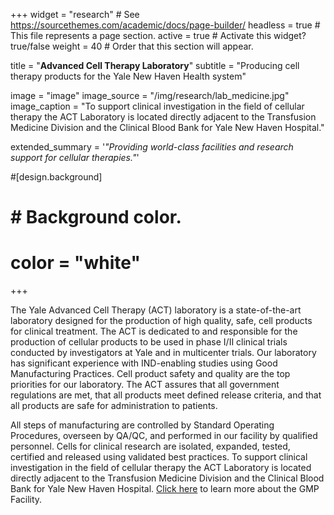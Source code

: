 +++
widget = "research"  # See https://sourcethemes.com/academic/docs/page-builder/
headless = true  # This file represents a page section.
active = true  # Activate this widget? true/false
weight = 40  # Order that this section will appear.

title = "**Advanced Cell Therapy Laboratory**"
subtitle = "Producing cell therapy products for the Yale New Haven Health system"



image = "image"
image_source = "/img/research/lab_medicine.jpg"
image_caption = "To support clinical investigation in the field of cellular therapy the ACT Laboratory is located directly adjacent to the Transfusion Medicine Division and the Clinical Blood Bank for Yale New Haven Hospital."

extended_summary = '*"Providing world-class facilities and research support for cellular therapies."*'

#[design.background]
#
#  # Background color.
#  color = "white"

+++

The Yale Advanced Cell Therapy (ACT) laboratory is a state-of-the-art laboratory designed for the production of high quality, safe, cell products for clinical treatment. The ACT is dedicated to and responsible for the production of cellular products to be used in phase I/II clinical trials conducted by investigators at Yale and in multicenter trials. Our laboratory has significant experience with IND-enabling studies using Good Manufacturing Practices. Cell product safety and quality are the top priorities for our laboratory. The ACT assures that all government regulations are met, that all products meet defined release criteria, and that all products are safe for administration to patients.

All steps of manufacturing are controlled by Standard Operating Procedures, overseen by QA/QC, and performed in our facility by qualified personnel. Cells for clinical research are isolated, expanded, tested, certified and released using validated best practices. To support clinical investigation in the field of cellular therapy the ACT Laboratory is located directly adjacent to the Transfusion Medicine Division and the Clinical Blood Bank for Yale New Haven Hospital. [Click here](https://medicine.yale.edu/labmed/research/act/overview.aspx) to learn more about the GMP Facility.
